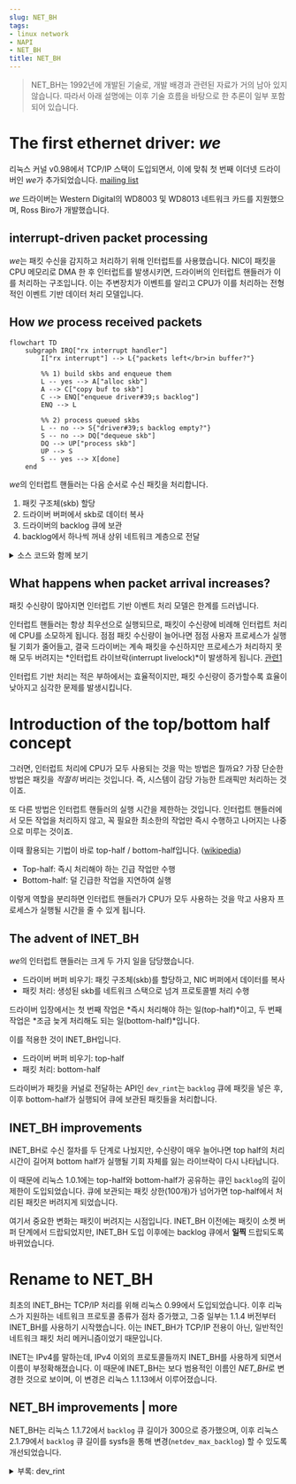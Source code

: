 ```yaml
---
slug: NET_BH
tags:
- linux network
- NAPI
- NET_BH
title: NET_BH
---
```

> NET_BH는 1992년에 개발된 기술로, 개발 배경과 관련된 자료가 거의 남아 있지 않습니다. 따라서 아래 설명에는 이후 기술 흐름을 바탕으로 한 추론이 일부 포함되어 있습니다.

# The first ethernet driver: *we*

리눅스 커널 v0.98에서 TCP/IP 스택이 도입되면서, 이에 맞춰 첫 번째 이더넷 드라이버인 *we*가 추가되었습니다. [mailing list](https://kernel.googlesource.com/pub/scm/linux/kernel/git/nico/archive/+/refs/tags/v0.98)

*we* 드라이버는 Western Digital의 WD8003 및 WD8013 네트워크 카드를 지원했으며, Ross Biro가 개발했습니다.

## interrupt-driven packet processing

*we*는 패킷 수신을 감지하고 처리하기 위해 인터럽트를 사용했습니다. NIC이 패킷을 CPU 메모리로 DMA 한 후 인터럽트를 발생시키면, 드라이버의 인터럽트 핸들러가 이를 처리하는 구조입니다. 이는 주변장치가 이벤트를 알리고 CPU가 이를 처리하는 전형적인 이벤트 기반 데이터 처리 모델입니다.

## How *we* process received packets

```mermaid
flowchart TD
    subgraph IRQ["rx interrupt handler"]
        I["rx interrupt"] --> L{"packets left</br>in buffer?"}

        %% 1) build skbs and enqueue them
        L -- yes --> A["alloc skb"]
        A --> C["copy buf to skb"]
        C --> ENQ["enqueue driver#39;s backlog"]
        ENQ --> L

        %% 2) process queued skbs
        L -- no --> S{"driver#39;s backlog empty?"}
        S -- no --> DQ["dequeue skb"]
        DQ --> UP["process skb"]
        UP --> S
        S -- yes --> X[done]
    end
```

*we*의 인터럽트 핸들러는 다음 순서로 수신 패킷을 처리합니다.
1. 패킷 구조체(skb) 할당
2. 드라이버 버퍼에서 skb로 데이터 복사
3. 드라이버의 backlog 큐에 보관
4. backlog에서 하나씩 꺼내 상위 네트워크 계층으로 전달

<details>
<summary>소스 코드와 함께 보기</summary>

*we*의 패킷 처리 함수 [`wd_rcv`](https://elixir.bootlin.com/linux/0.98/source/net/tcp/we.c#L303)를 간략화하면 다음과 같습니다.

```c
void wd_rcv(struct device *dev)
{
    struct wd_ring *ring;
    int last_used = wd_get_last_used(dev);
    int last_recv = wd_get_last_recv(dev);
    int pkt_idx = wrap_around(last_used + 1);
    int done = 0;

    while(!done) {
        if (pkt_idx != last_recv) {
            ring = wd_get_buffer(dev, pkt_idx);

            // Build an skb and queue it to dev->backlog
            dev_rint(ring->ptr, ring->len, dev);

            pkt_idx = wrap_around(pkt_idx + 1);
            wd_update_last_used(dev);
        }
        else {
            // Process all queued skbs
            done = dev_rint(NULL, 0, dev);
        }
    }
}
```
</details>

## What happens when packet arrival increases?

패킷 수신량이 많아지면 인터럽트 기반 이벤트 처리 모델은 한계를 드러냅니다.

인터럽트 핸들러는 항상 최우선으로 실행되므로, 패킷이 수신량에 비례해 인터럽트 처리에 CPU를 소모하게 됩니다. 점점 패킷 수신량이 늘어나면 점점 사용자 프로세스가 실행될 기회가 줄어들고, 결국 드라이버는 계속 패킷을 수신하지만 프로세스가 처리하지 못해 모두 버려지는 *인터럽트 라이브락(interrupt livelock)*이 발생하게 됩니다.
[관련1](https://web.stanford.edu/class/cs240/readings/livelock.pdf)

인터럽트 기반 처리는 적은 부하에서는 효율적이지만, 패킷 수신량이 증가할수록 효율이 낮아지고 심각한 문제를 발생시킵니다.


# Introduction of the top/bottom half concept

그러면, 인터럽트 처리에 CPU가 모두 사용되는 것을 막는 방법은 뭘까요? 가장 단순한 방법은 패킷을 *적절히* 버리는 것입니다. 즉, 시스템이 감당 가능한 트래픽만 처리하는 것이죠.

또 다른 방법은 인터럽트 핸들러의 실행 시간을 제한하는 것입니다. 인터럽트 핸들러에서 모든 작업을 처리하지 않고, 꼭 필요한 최소한의 작업만 즉시 수행하고 나머지는 나중으로 미루는 것이죠.

이때 활용되는 기법이 바로 top-half / bottom-half입니다. ([wikipedia](https://en.wikipedia.org/wiki/Interrupt_handler#Divided_handlers_in_modern_operating_systems))
- Top-half: 즉시 처리해야 하는 긴급 작업만 수행
- Bottom-half: 덜 긴급한 작업을 지연하여 실행

이렇게 역할을 분리하면 인터럽트 핸들러가 CPU가 모두 사용하는 것을 막고 사용자 프로세스가 실행될 시간을 줄 수 있게 됩니다.

## The advent of INET_BH

*we*의 인터럽트 핸들러는 크게 두 가지 일을 담당했습니다.
- 드라이버 버퍼 비우기: 패킷 구조체(skb)를 할당하고, NIC 버퍼에서 데이터를 복사
- 패킷 처리: 생성된 skb를 네트워크 스택으로 넘겨 프로토콜별 처리 수행

드라이버 입장에서는 첫 번째 작업은 *즉시 처리해야 하는 일(top-half)*이고, 두 번째 작업은 *조금 늦게 처리해도 되는 일(bottom-half)*입니다.

이를 적용한 것이 INET_BH입니다.
- 드라이버 버퍼 비우기: top-half
- 패킷 처리: bottom-half

드라이버가 패킷을 커널로 전달하는 API인 `dev_rint`는 `backlog` 큐에 패킷을 넣은 후, 이후 bottom-half가 실행되어 큐에 보관된 패킷들을 처리합니다.

## INET_BH improvements

INET_BH로 수신 절차를 두 단계로 나눴지만, 수신량이 매우 늘어나면 top half의 처리 시간이 길어져 bottom half가 실행될 기회 자체를 잃는 라이브락이 다시 나타납니다.

이 때문에 리눅스 1.0.1에는 top-half와 bottom-half가 공유하는 큐인 `backlog`의 길이 제한이 도입되었습니다. 큐에 보관되는 패킷 상한(100개)가 넘어가면 top-half에서 처리된 패킷은 버려지게 되었습니다.

여기서 중요한 변화는 패킷이 버려지는 시점입니다. INET_BH 이전에는 패킷이 소켓 버퍼 단계에서 드랍되었지만, INET_BH 도입 이후에는 backlog 큐에서 **일찍** 드랍되도록 바뀌었습니다.


# Rename to NET_BH

최초의 INET_BH는 TCP/IP 처리를 위해 리눅스 0.99에서 도입되었습니다. 이후 리눅스가 지원하는 네트워크 프로토콜 종류가 점차 증가했고, 그중 일부는 1.1.4 버전부터 INET_BH를 사용하기 시작했습니다. 이는 INET_BH가 TCP/IP 전용이 아닌, 일반적인 네트워크 패킷 처리 메커니즘이었기 때문입니다.

INET는 IPv4를 말하는데, IPv4 이외의 프로토콜들까지 INET_BH를 사용하게 되면서 이름이 부정확해졌습니다. 이 때문에 INET_BH는 보다 범용적인 이름인 *NET_BH*로 변경한 것으로 보이며, 이 변경은 리눅스 1.1.13에서 이루어졌습니다.

## NET_BH improvements | more

NET_BH는 리눅스 1.1.72에서 `backlog` 큐 길이가 300으로 증가했으며, 이후 리눅스 2.1.79에서 `backlog` 큐 길이를 sysfs을 통해 변경(`netdev_max_backlog`) 할 수 있도록 개선되었습니다.

<details>
<summary>부록: dev_rint</summary>

dev_rint(device receive interrupt로 추정) API는 커널 v1.3.60에서 제거되었습니다.

이 API는 초기 두 가지 역할을 담당했습니다.
- 새로운 skb를 할당하고 수신 데이터를 복사
- 생성된 skb를 backlog 큐에 추가

그러나 커널 v0.99.13부터는 두 작업이 분리되었습니다.
- 첫 번째 작업은 `dev_rint`가 수행
- 두 번째 작업은 새로운 API인 `netif_rx`가 수행

이후 `dev_rint`를 사용하는 드라이버는 점차 줄어들었고, v1.3.6 이후에는 더 이상 어떤 드라이버도 이 API를 사용하지 않았습니다. 이는 버퍼 할당 작업을 커널에서 드라이버로 옮겨, 데이터 복사 과정을 제거함으로써 성능을 개선하기 위함으로 보입니다. `netif_rx`는 현재도 사용되고 있습니다.

</details>

